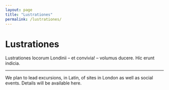```yaml
---
layout: page
title: "Lustrationes"
permalink: /lustrationes/
---
```


# Lustrationes

Lustrationes locorum Londinii – et convivia! – volumus ducere. Híc erunt indicia.
***
We plan to lead excursions, in Latin, of sites in London as well as social events. Details will be available here.